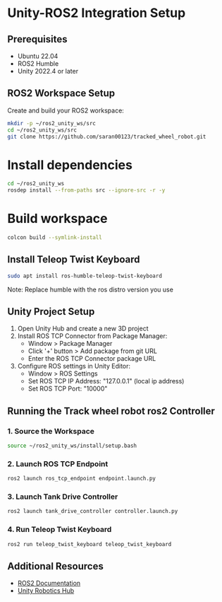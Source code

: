 # Unity-ROS2 Integration Setup

## Prerequisites

* Ubuntu 22.04
* ROS2 Humble
* Unity 2022.4 or later

## ROS2 Workspace Setup

Create and build your ROS2 workspace:

```bash
mkdir -p ~/ros2_unity_ws/src
cd ~/ros2_unity_ws/src
git clone https://github.com/saran00123/tracked_wheel_robot.git
```

# Install dependencies
```bash
cd ~/ros2_unity_ws
rosdep install --from-paths src --ignore-src -r -y
```

# Build workspace
```bash
colcon build --symlink-install
```

## Install Teleop Twist Keyboard

```bash
sudo apt install ros-humble-teleop-twist-keyboard
```
Note: Replace humble with the ros distro version you use 
## Unity Project Setup

1. Open Unity Hub and create a new 3D project
2. Install ROS TCP Connector from Package Manager:
   * Window > Package Manager
   * Click '+' button > Add package from git URL
   * Enter the ROS TCP Connector package URL
3. Configure ROS settings in Unity Editor:
   * Window > ROS Settings
   * Set ROS TCP IP Address: "127.0.0.1" (local ip address)
   * Set ROS TCP Port: "10000"

## Running the Track wheel robot ros2 Controller

### 1. Source the Workspace

```bash
source ~/ros2_unity_ws/install/setup.bash
```

### 2. Launch ROS TCP Endpoint

```bash
ros2 launch ros_tcp_endpoint endpoint.launch.py
```

### 3. Launch Tank Drive Controller

```bash
ros2 launch tank_drive_controller controller.launch.py
```

### 4. Run Teleop Twist Keyboard

```bash
ros2 run teleop_twist_keyboard teleop_twist_keyboard
```

## Additional Resources

* [ROS2 Documentation](https://docs.ros.org/en/humble/)
* [Unity Robotics Hub](https://github.com/Unity-Technologies/Unity-Robotics-Hub)